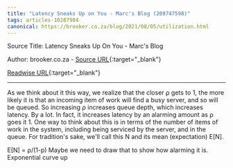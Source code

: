```yaml
---
title: "Latency Sneaks Up on You - Marc's Blog (209747598)"
tags: articles-10287984
canonical: https://brooker.co.za/blog/2021/08/05/utilization.html
---
```


Source Title: Latency Sneaks Up On You - Marc's Blog

Author: brooker.co.za - [Source URL](https://brooker.co.za/blog/2021/08/05/utilization.html){:target="_blank"}

[Readwise URL](https://readwise.io/open/209747598){:target="_blank"}

---

As we think about it this way, we realize that the closer ⍴ gets to 1, the more likely it is that an incoming item of work will find a busy server, and so will be queued. So increasing ⍴ increases queue depth, which increases latency. By a lot. In fact, it increases latency by an alarming amount as ⍴ goes it 1. One way to think about this is in terms of the number of items of work in the system, including being serviced by the server, and in the queue. For tradition's sake, we'll call this N and its mean (expectation) E[N].

E[N] = ⍴/(1-p)
Maybe we need to draw that to show how alarming it is.
Exponential curve up
